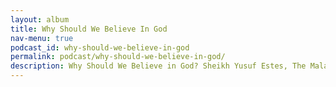```yaml
---
layout: album
title: Why Should We Believe In God
nav-menu: true
podcast_id: why-should-we-believe-in-god
permalink: podcast/why-should-we-believe-in-god/
description: Why Should We Believe in God? Sheikh Yusuf Estes, The Malaysian Tour University Malaya Malaysia Nov 2008.
---
```

